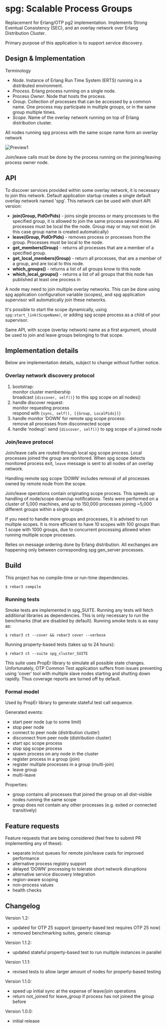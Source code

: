 spg: Scalable Process Groups
=====

Replacement for Erlang/OTP pg2 implementation. Implements Strong Eventual 
Consistency (SEC), and an overlay network over Erlang Distribution Cluster.

Primary purpose of this application is to support service discovery.

## Design & Implementation
Terminology
* *Node*. Instance of Erlang Run Time System (ERTS) running in a distributed
environment.
* *Process*. Erlang process running on a single node.
* Process *Owner*. Node that hosts the process.
* *Group*. Collection of processes that can be accessed by a common name. One
process may participate in multiple groups, or in the same group multiple
times.
* *Scope*. Name of the overlay network running on top of Erlang distribution
cluster.

All nodes running spg process with the same scope name form an overlay network

![Preview1](./doc/spg-overlay-network.png)


Join/leave calls must be done by the process running on the joining/leaving
process owner node.

## API

To discover services provided within some overlay network, it is necessary to
join this network. Default application startup creates a single default overlay
network named 'spg'. This network can be used with short API version:

 * **join(Group, PidOrPids)** - joins single process or many processes to the specified group, it is allowed to
 join the same process several times. All processes must be local the the node. Group may or may not
 exist (in this case group name is created automatically)
 * **leave(Group, PidOrPids)** - removes process or processes from the group. Processes must be local to the node.
 * **get_members(Group)** - returns all processes that are a member of a specified group.
 * **get_local_members(Group)** - return all processes, that are a member of a group, and are local to this node.
 * **which_groups()** - returns a list of all groups know to this node
 * **which_local_groups()** - returns a list of all groups that this node has published at least one process in

A node may need to join multiple overlay networks. This can be done using
spg application configuration variable (scopes), and spg application supervisor
will automatically join these networks.

It's possible to start the scope dynamically, using ```spg:start_link(ScopeName)```,
or adding spg scope process as a child of your supervisor.

Same API, with scope (overlay network) name as a first argument, should be used to join and leave groups
belonging to that scope.

## Implementation details
Below are implementation details, subject to change without further notice.

### Overlay network discovery protocol

1. bootstrap:  
   monitor cluster membership  
   broadcast ```{discover, self()}``` to this spg scope on all nodes()
2. handle discover request:  
   monitor requesting process  
   respond with ```{sync, self(), [{Group, LocalPids}]}```
3. handle monitor ‘DOWN’ for remote spg scope process:  
   remove all processes from disconnected scope
4. handle ‘nodeup’: send ```{discover, self()}``` to spg scope of a joined node

### Join/leave protocol

Join/leave calls are routed through local spg scope process.
Local processes joined the group are monitored. When spg scope detects
monitored process exit, ```leave``` message is sent to all nodes of an
overlay network.

Handling remote spg scope ‘DOWN’ includes removal of all processes 
owned by remote node from the scope.

Join/leave operations contain originating scope process. This speeds up
handling of node/scope down/up notifications. Tests were performed on a
cluster of 5,000 machines, and up to 150,000 processes joining ~5,000 different groups
within a single scope.

If you need to handle more groups and processes, it is advised to run multiple
scopes. It is more efficient to have 10 scopes with 100 groups than 1 scope with
1000 groups, due to concurrent processing allowed when running multiple scope processes.

Relies on message ordering done by Erlang distribution. All exchanges are happening only between
corresponding spg gen_server processes.


## Build
This project has no compile-time or run-time dependencies.

    $ rebar3 compile

### Running tests
Smoke tests are implemented in spg_SUITE.
Running any tests will fetch additional libraries as dependencies. This is only
necessary to run the benchmarks (that are disabled by default). Running smoke
tests is as easy as:
    
    $ rebar3 ct --cover && rebar3 cover --verbose

Running property-based tests (takes up to 24 hours):

    $ rebar3 ct --suite spg_cluster_SUITE

This suite uses PropEr library to simulate all possible state changes. 
Unfortunately, OTP Common Test application suffers from issues preventing
using 'cover' tool with multiple slave nodes starting and shutting down 
rapidly. Thus coverage reports are turned off by default.


### Formal model
Used by PropEr library to generate stateful test call sequence.

Generated events:
 * start peer node (up to some limit)
 * stop peer node
 * connect to peer node (distribution cluster)
 * disconnect from peer node (distribution cluster)
 * start spc scope process
 * stop spg scope process
 * spawn process on any node in the cluster
 * register process in a group (join)
 * register multiple processes in a group (multi-join)
 * leave group
 * multi-leave
 
Properties:
 * group contains all processes that joined the group on all dist-visible nodes running the same scope
 * group does not contain any other processes (e.g. exited or connected transitively)

## Feature requests
Feature requests that are being considered (feel free to submit PR implementing any of these):
 * separate in/out queues for remote join/leave casts for improved performance
 * alternative process registry support
 * delayed ‘DOWN’ processing to tolerate short network disruptions
 * alternative service discovery integration 
 * region-aware scoping
 * non-process values
 * health checks

## Changelog

Version 1.2:
 - updated for OTP 25 support (property-based test requires OTP 25 now)
 - removed benchmarking suites, generic cleanup

Version 1.1.2:
 - updated stateful property-based test to run multiple instances in parallel

Version 1.1.1:
 - revised tests to allow larger amount of nodes for property-based testing

Version 1.1.0:
 - speed up initial sync at the expense of leave/join operations
 - return not_joined for leave_group if process has not joined the group before

Version 1.0.0:
 - initial release
